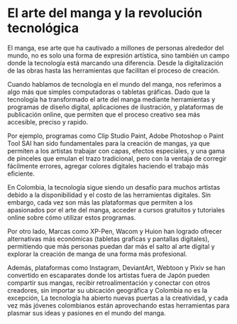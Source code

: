 # El arte del manga y la revolución tecnológica

El manga, ese arte que ha cautivado a millones de personas alrededor del mundo, no es solo una forma de expresión artística, sino también un campo donde la tecnología está marcando una diferencia. Desde la digitalización de las obras hasta las herramientas que facilitan el proceso de creación. 


Cuando hablamos de tecnología en el mundo del manga, nos referimos a algo más que simples computadoras o tabletas gráficas. Dado que la tecnología ha transformado el arte del manga mediante herramientas y programas de diseño digital, aplicaciones de ilustración, y plataformas de publicación online, que permiten que el proceso creativo sea más accesible, preciso y rapido.

Por ejemplo, programas como Clip Studio Paint, Adobe Photoshop o Paint Tool SAI han sido fundamentales para la creación de mangas, ya que permiten a los artistas trabajar con capas, efectos especiales, y una gama de pinceles que emulan el trazo tradicional, pero con la ventaja de corregir fácilmente errores, agregar colores digitales haciendo el trabajo más eficiente.


En Colombia, la tecnología sigue siendo un desafío para muchos artistas debido a la disponibilidad y el costo de las herramientas digitales. Sin embargo, cada vez son más las plataformas que permiten a los apasionados por el arte del manga, acceder a cursos gratuitos y tutoriales online sobre cómo utilizar estos programas.

Por otro lado, Marcas como XP-Pen, Wacom y Huion han logrado ofrecer alternativas más económicas (tabletas graficas y pantallas digitales), permitiendo que más personas puedan dar más el salto al arte digital y explorar la creación de manga de una forma más profesional.


Además, plataformas como Instagram, DeviantArt, Webtoon y Pixiv se han convertido en escaparates donde los artistas fuera de Japón pueden compartir sus mangas, recibir retroalimentación y conectar con otros creadores, sin importar su ubicación geográfica y Colombia no es la excepción, La tecnología ha abierto nuevas puertas a la creatividad, y cada vez más jóvenes colombianos están aprovechando estas herramientas para plasmar sus ideas y pasiones en el mundo del manga.
